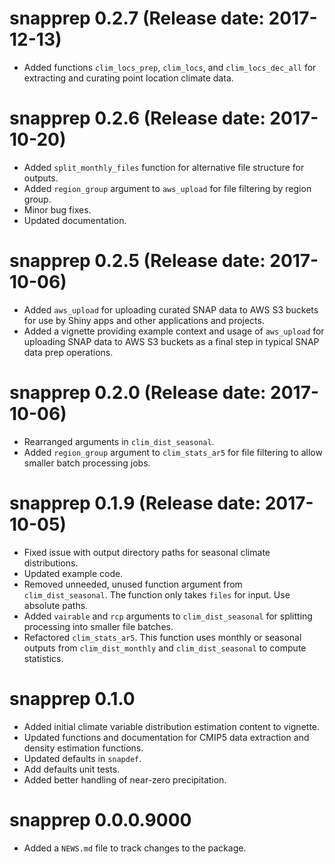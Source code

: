 # snapprep 0.2.7 (Release date: 2017-12-13)

* Added functions `clim_locs_prep`, `clim_locs`, and `clim_locs_dec_all` for extracting and curating point location climate data.

# snapprep 0.2.6 (Release date: 2017-10-20)

* Added `split_monthly_files` function for alternative file structure for outputs.
* Added `region_group` argument to `aws_upload` for file filtering by region group.
* Minor bug fixes.
* Updated documentation.

# snapprep 0.2.5 (Release date: 2017-10-06)

* Added `aws_upload` for uploading curated SNAP data to AWS S3 buckets for use by Shiny apps and other applications and projects.
* Added a vignette providing example context and usage of `aws_upload` for uploading SNAP data to AWS S3 buckets as a final step in typical SNAP data prep operations.

# snapprep 0.2.0 (Release date: 2017-10-06)

* Rearranged arguments in `clim_dist_seasonal`.
* Added `region_group` argument to `clim_stats_ar5` for file filtering to allow smaller batch processing jobs.

# snapprep 0.1.9 (Release date: 2017-10-05)

* Fixed issue with output directory paths for seasonal climate distributions.
* Updated example code.
* Removed unneeded, unused function argument from `clim_dist_seasonal`. The function only takes `files` for input. Use absolute paths.
* Added `vairable` and `rcp` arguments to `clim_dist_seasonal` for splitting processing into smaller file batches.
* Refactored `clim_stats_ar5`. This function uses monthly or seasonal outputs from `clim_dist_monthly` and `clim_dist_seasonal` to compute statistics.

# snapprep 0.1.0

* Added initial climate variable distribution estimation content to vignette.
* Updated functions and documentation for CMIP5 data extraction and density estimation functions.
* Updated defaults in `snapdef`.
* Add defaults unit tests.
* Added better handling of near-zero precipitation.

# snapprep 0.0.0.9000

* Added a `NEWS.md` file to track changes to the package.
